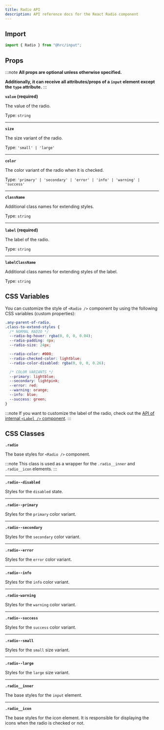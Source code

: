 ```yaml
---
title: Radio API
description: API reference docs for the React Radio component
---
```


## Import

```js
import { Radio } from "@hrc/input";
```

## Props

:::note
**All props are optional unless otherwise specified.**

**Additionally, it can receive all attributes/props of a `input` element except
the `type` attribute.**
:::

**`value` (required)**

The value of the radio.

Type: `string`

---

**`size`**

The size variant of the radio.

Type: `'small' | 'large'`

---

**`color`**

The color variant of the radio when it is checked.

Type: `'primary' | 'secondary' | 'error' | 'info' | 'warning' | 'success'`

---

**`className`**

Additional class names for extending styles.

Type: `string`

---

**`label` (required)**

The label of the radio.

Type: `string`

---

**`labelClassName`**

Additional class names for extending styles of the label.

Type: `string`

## CSS Variables

You can customize the style of `<Radio />` component by using the following CSS
variables (custom properties):

```css
.any-parent-of-radio,
.class-to-extend-styles {
  /* NORMAL RADIO */
  --radio-bg-hover: rgba(0, 0, 0, 0.04);
  --radio-padding: 4px;
  --radio-size: 24px;

  --radio-color: #000;
  --radio-checked-color: lightblue;
  --radio-color-disabled: rgba(0, 0, 0, 0.26);

  /* COLOR VARIANTS */
  --primary: lightblue;
  --secondary: lightpink;
  --error: red;
  --warning: orange;
  --info: blue;
  --success: green;
}
```

:::note
If you want to customize the label of the radio, check out the [API of internal
`<Label />` component](../label).
:::

## CSS Classes

**`.radio`**

The base styles for `<Radio />` component.

:::note
This class is used as a wrapper for the `.radio__inner` and `.radio__icon`
elements.
:::

---

**`.radio--disabled`**

Styles for the `disabled` state.

---

**`.radio--primary`**

Styles for the `primary` color variant.

---

**`.radio--secondary`**

Styles for the `secondary` color variant.

---

**`.radio--error`**

Styles for the `error` color variant.

---

**`.radio--info`**

Styles for the `info` color variant.

---

**`.radio-warning`**

Styles for the `warning` color variant.

---

**`.radio--success`**

Styles for the `success` color variant.

---

**`.radio--small`**

Styles for the `small` size variant.

---

**`.radio--large`**

Styles for the `large` size variant.

---

**`.radio__inner`**

The base styles for the `input` element.

---

**`.radio__icon`**

The base styles for the icon element. It is responsible for displaying the icons
when the radio is checked or not.
